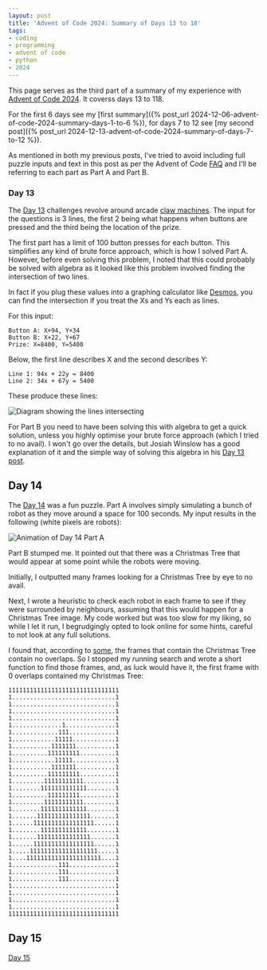 ```yaml
---
layout: post
title: 'Advent of Code 2024: Summary of Days 13 to 18'
tags:
- coding
- programming
- advent of code
- python
- 2024
---
```


This page serves as the third part of a summary of my experience with [Advent
of Code 2024](https://adventofcode.com/). It coverss days 13 to 118.

For the first 6 days see my [first summary]({% post_url
2024-12-06-advent-of-code-2024-summary-days-1-to-6 %}), for days 7 to 12 see
[my second post]({% post_url
2024-12-13-advent-of-code-2024-summary-of-days-7-to-12 %}).

 As mentioned in both my previous posts, I've tried to avoid including full
 puzzle inputs and text in this post as per the Advent of Code
 [FAQ](https://adventofcode.com/2024/about) and I'll be referring to each part
 as Part A and Part B.

### Day 13

The [Day 13](https://adventofcode.com/2024/day/13) challenges revolve around
arcade [claw machines](https://en.wikipedia.org/wiki/Claw_machine). The input
for the questions is 3 lines, the first 2 being what happens when buttons are
pressed and the third being the location of the prize.

The first part has a limit of 100 button presses for each button. This
simplifies any kind of brute force approach, which is how I solved Part A.
However, before even solving this problem, I noted that this could probably be
solved with algebra as it looked like this problem involved finding the
intersection of two lines.

In fact if you plug these values into a graphing calculator like
[Desmos](https://www.desmos.com/calculator), you can find the intersection if
you treat the Xs and Ys each as lines. 

For this input:

```
Button A: X+94, Y+34
Button B: X+22, Y+67
Prize: X=8400, Y=5400
```

Below, the first line describes X and the second describes Y:

```
Line 1: 94x + 22y = 8400
Line 2: 34x + 67y = 5400
```

These produce these lines:

<img
  title='Diagram showing the lines intersecting'
  alt='Diagram showing the lines intersecting'
  src='{{ "assets/aoc2024/day14-lines.webp" | absolute_url }}'
  class='blog-image'
/>

For Part B you need to have been solving this with algebra to get a quick
solution, unless you highly optimise your brute force approach (which I tried
to no avail). I won't go over the details, but Josiah Winslow has a good
explanation of it and the simple way of solving this algebra in his [Day 13
post](https://winslowjosiah.com/blog/2024/12/13/advent-of-code-2024-day-13/).

## Day 14

The [Day 14](https://adventofcode.com/2024/day/14) was a fun puzzle. Part A
involves simply simulating a bunch of robot as they move around a space for 100
seconds. My input results in the following (white pixels are robots):

<img
  title='Animation of Day 14 Part A'
  alt='Animation of Day 14 Part A'
  src='{{ "assets/aoc2024/day14-parta.gif" | absolute_url }}'
  class='blog-image'
/>

Part B stumped me. It pointed out that there was a Christmas Tree that would
appear at some point while the robots were moving.

Initially, I outputted many frames looking for a Christmas Tree by eye to no
avail.

Next, I wrote a heuristic to check each robot in each frame to see if they were
surrounded by neighbours, assuming that this would happen for a Christmas Tree
image. My code worked but was too slow for my liking, so while I let it run, I
begrudgingly opted to look online for some hints, careful to not look at any
full solutions.

I found that, according to
[some](https://www.reddit.com/r/adventofcode/comments/1he88a8/comment/m21ohkp/),
the frames that contain the Christmas Tree contain no overlaps. So I stopped my
running search and wrote a short function to find those frames, and, as luck
would have it, the first frame with 0 overlaps contained my Christmas Tree:

```
1111111111111111111111111111111
1.............................1
1.............................1
1.............................1
1.............................1
1..............1..............1
1.............111.............1
1............11111............1
1...........1111111...........1
1..........111111111..........1
1............11111............1
1...........1111111...........1
1..........111111111..........1
1.........11111111111.........1
1........1111111111111........1
1..........111111111..........1
1.........11111111111.........1
1........1111111111111........1
1.......111111111111111.......1
1......11111111111111111......1
1........1111111111111........1
1.......111111111111111.......1
1......11111111111111111......1
1.....1111111111111111111.....1
1....111111111111111111111....1
1.............111.............1
1.............111.............1
1.............111.............1
1.............................1
1.............................1
1.............................1
1.............................1
1111111111111111111111111111111
```

## Day 15

[Day 15](https://adventofcode.com/2024/day/15)
